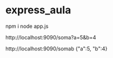 # express_aula

npm i
node app.js


http://localhost:9090/soma?a=5&b=4

http://localhost:9090/somab
{"a":5, "b":4}
